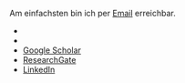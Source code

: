 Am einfachsten bin ich per [Email](mailto:ulbrich.dennis@t-online.de) erreichbar.  

 - <a href="https://arxiv.org/search/math?searchtype=author&query=Ulbrich%2C+D"><i class="si-arxiv-b"></i></a>
 - <a href="https://orcid.org/0000-0001-5541-011X"><i class="orcid-square"></i> </a>
 - [Google Scholar](https://scholar.google.at/citations?user=b1u5plUAAAAJ&hl=de&oi=sra)
 - [ResearchGate](https://www.researchgate.net/profile/Dennis-Ulbrich-2)
 - [LinkedIn](https://www.linkedin.com/in/ulbrichdennis/)

